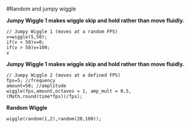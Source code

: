#Random and jumpy wiggle

**Jumpy Wiggle 1 makes wiggle skip and hold rather than move fluidly.**

```
// Jumpy Wiggle 1 (moves at a random FPS)
v=wiggle(5,50);
if(v < 50)v=0;
if(v > 50)v=100;
v
```
**Jumpy Wiggle 1 makes wiggle skip and hold rather than move fluidly.**

```
// Jumpy Wiggle 2 (moves at a defined FPS)
fps=5; //frequency
amount=50; //amplitude
wiggle(fps,amount,octaves = 1, amp_mult = 0.5,(Math.round(time*fps))/fps);
```

**Random Wiggle**

```
wiggle(random(1,2),random(20,100));
```
